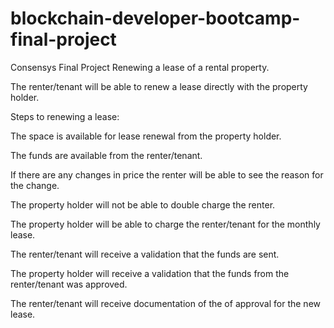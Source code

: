 # blockchain-developer-bootcamp-final-project
Consensys Final Project 
Renewing a lease of a rental property.

The renter/tenant will be able to renew a lease directly with the property holder.

Steps to renewing a lease:

The space is available for lease renewal from the property holder.

The funds are available from the renter/tenant.

If there are any changes in price the renter will be able to see the reason for the change.

The property holder will not be able to double charge the renter.

The property holder will be able to charge the renter/tenant for the monthly lease.

The renter/tenant will receive a validation that the funds are sent.

The property holder will receive a validation that the funds from the renter/tenant was approved.

The renter/tenant will receive documentation of the of approval for the new lease.
